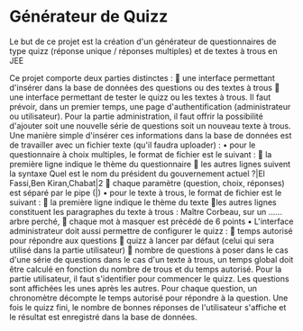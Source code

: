# Générateur de Quizz
 Le but de ce projet est la création d'un générateur de questionnaires de type quizz (réponse unique / réponses multiples) et de textes à trous en JEE

Ce projet comporte deux parties
distinctes :
 une interface permettant d'insérer dans la base de données des questions ou des textes
à trous
 une interface permettant de tester le quizz ou les textes à trous.
Il faut prévoir, dans un premier temps, une page d'authentification (administrateur ou
utilisateur).
Pour la partie administration, il faut offrir la possibilité d'ajouter soit une nouvelle série de
questions soit un nouveau texte à trous. Une manière simple d'insérer ces informations dans la
base de données est de travailler avec un fichier texte (qu'il faudra uploader) :
• pour le questionnaire à choix multiples, le format de fichier est le suivant :
 la première ligne indique le thème du questionnaire
 les autres lignes suivent la syntaxe Quel est le nom du président du gouvernement
actuel ?|El Fassi,Ben Kiran,Chabat|2
 chaque paramètre (question, choix, réponses) est séparé par le pipe (|)
• pour le texte à trous, le format de fichier est le suivant :
 la première ligne indique le thème du texte
 les autres lignes constituent les paragraphes du texte à trous : Maître Corbeau, sur un
...... arbre perché,
 chaque mot à masquer est précédé de 6 points
• L'interface administrateur doit aussi permettre de configurer le quizz :
 temps autorisé pour répondre aux questions
 quizz à lancer par défaut (celui qui sera utilisé dans la partie utilisateur)
 nombre de questions à poser dans le cas d'une série de questions dans le cas d'un texte
à trous, un temps global doit être calculé en fonction du nombre de trous et du temps
autorisé.
Pour la partie utilisateur, il faut s'identifier pour commencer le quizz. Les questions sont
affichées les unes après les autres.
Pour chaque question, un chronomètre décompte le temps autorisé pour répondre à la
question. Une fois le quizz fini, le nombre de bonnes réponses de l'utilisateur s'affiche et le
résultat est enregistré dans la base de données.

